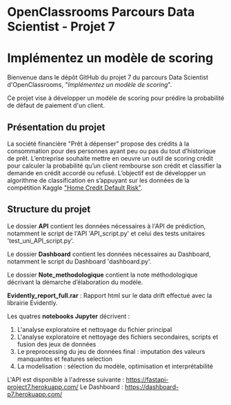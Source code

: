 # OpenClassrooms Parcours Data Scientist - Projet 7
# Implémentez un modèle de scoring

Bienvenue dans le dépôt GitHub du projet 7 du parcours Data Scientist d'OpenClassrooms, "*Implémentez un modèle de scoring*".

Ce projet vise à développer un modèle de scoring pour prédire la probabilité de défaut de paiement d'un client.

## Présentation du projet

La société financière "Prêt à dépenser" propose des crédits à la consommation pour des personnes ayant
peu ou pas du tout d’historique de prêt. L’entreprise souhaite mettre en oeuvre un outil de scoring crédit
pour calculer la probabilité qu’un client rembourse son crédit et classifier la demande en crédit accordé ou
refusé. L’objectif est de développer un algorithme de classification en s’appuyant sur les données de la compétition Kaggle ["Home Credit Default Risk"](https://www.kaggle.com/competitions/home-credit-default-risk). 


## Structure du projet

Le dossier __API__ contient les données nécessaires à l'API de prédiction, notamment le script de l'API 'API_script.py'
et celui des tests unitaires 'test_uni_API_script.py'.

Le dossier __Dashboard__ contient les données nécessaires au Dashboard, notamment le script du Dashboard 'dashboard.py'.

Le dossier __Note_methodologique__ contient la note méthodologique décrivant la démarche d’élaboration du modèle.

__Evidently_report_full.rar__ : Rapport html sur le data drift effectué avec la librairie Evidently.

Les quatres __notebooks Jupyter__ décrivent :

1) L'analyse exploratoire et nettoyage du fichier principal
2) L'analyse exploratoire et nettoyage des fichiers secondaires, scripts et fusion des jeux de données
3) Le preprocessing du jeu de données final : imputation des valeurs manquantes et features selection
4) La modelisation : sélection du modèle, optimisation et interprétabilité

L'API est disponible à l'adresse suivante : https://fastapi-project7.herokuapp.com/
Le Dashboard : https://dashboard-p7.herokuapp.com/
